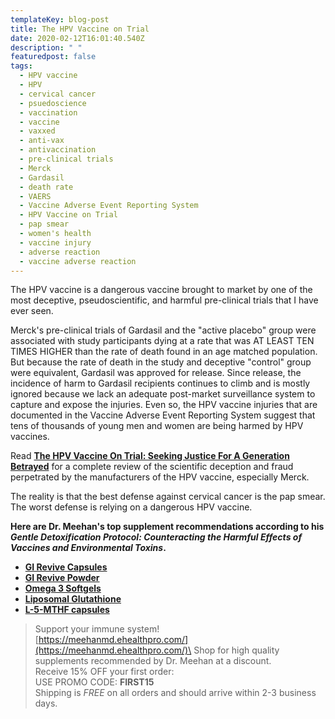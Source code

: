```yaml
---
templateKey: blog-post
title: The HPV Vaccine on Trial
date: 2020-02-12T16:01:40.540Z
description: " "
featuredpost: false
tags:
  - HPV vaccine
  - HPV
  - cervical cancer
  - psuedoscience
  - vaccination
  - vaccine
  - vaxxed
  - anti-vax
  - antivaccination
  - pre-clinical trials
  - Merck
  - Gardasil
  - death rate
  - VAERS
  - Vaccine Adverse Event Reporting System
  - HPV Vaccine on Trial
  - pap smear
  - women's health
  - vaccine injury
  - adverse reaction
  - vaccine adverse reaction
---
```

The HPV vaccine is a dangerous vaccine brought to market by one of the most deceptive, pseudoscientific, and harmful pre-clinical trials that I have ever seen.

Merck's pre-clinical trials of Gardasil and the "active placebo" group were associated with study participants dying at a rate that was AT LEAST TEN TIMES HIGHER than the rate of death found in an age matched population. But because the rate of death in the study and deceptive "control" group were equivalent, Gardasil was approved for release. Since release, the incidence of harm to Gardasil recipients continues to climb and is mostly ignored because we lack an adequate post-market surveillance system to capture and expose the injuries. Even so, the HPV vaccine injuries that are documented in the Vaccine Adverse Event Reporting System suggest that tens of thousands of young men and women are being harmed by HPV vaccines.

Read **[The HPV Vaccine On Trial: Seeking Justice For A Generation Betrayed](https://www.amazon.com/gp/product/1510710809/ref=as_li_tl?ie=UTF8&tag=catalystmd-20&camp=1789&creative=9325&linkCode=as2&creativeASIN=1510710809&linkId=131a4b68ecc0a9e4353c713647da4bd3)** for a complete review of the scientific deception and fraud perpetrated by the manufacturers of the HPV vaccine, especially Merck.

The reality is that the best defense against cervical cancer is the pap smear. The worst defense is relying on a dangerous HPV vaccine.

**Here are Dr. Meehan's top supplement recommendations according to his *Gentle Detoxification Protocol: Counteracting the Harmful Effects of Vaccines and Environmental Toxins*.**

* **[GI Revive Capsules](https://meehanmd.ehealthpro.com/products/gi-revive)**
* **[GI Revive Powder](https://meehanmd.ehealthpro.com/products/gi-revive-1)**
* **[Omega 3 Softgels](https://meehanmd.ehealthpro.com/products/omegavail-synergy-60-softgels)**
* **[Liposomal Glutathione](https://meehanmd.ehealthpro.com/products/liposomal-glutathione)**
* **[L-5-MTHF capsules](https://meehanmd.ehealthpro.com/products/l-5-mthf-500-mcg)**



> Support your immune system!\
> [https://meehanmd.ehealthpro.​com/](https://meehanmd.ehealthpro.com/)\
> Shop for high quality supplements recommended by Dr. Meehan at a discount.\
> Receive 15% OFF your first order:\
> USE PROMO CODE: **FIRST15**\
> Shipping is *FREE* on all orders and should arrive within 2-3 business days.
